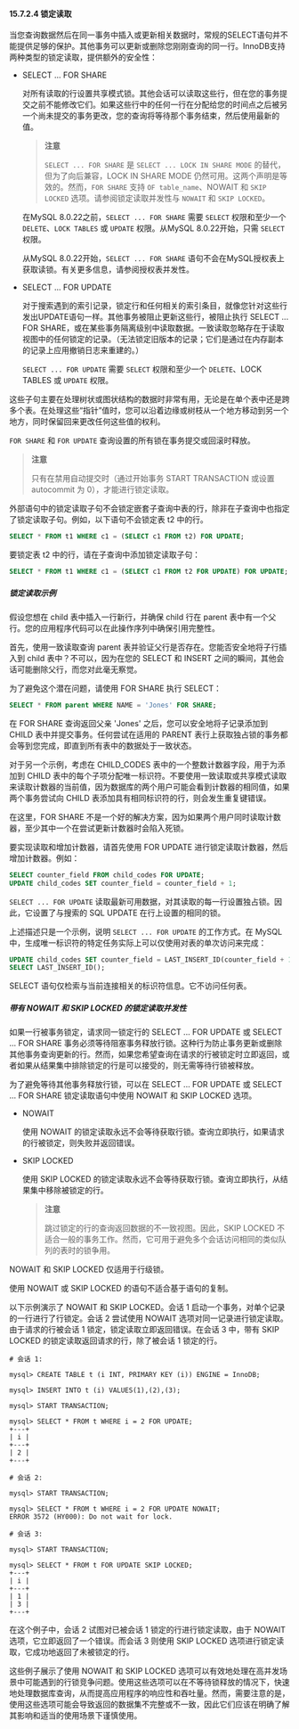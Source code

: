 #### 15.7.2.4 锁定读取

当您查询数据然后在同一事务中插入或更新相关数据时，常规的SELECT语句并不能提供足够的保护。其他事务可以更新或删除您刚刚查询的同一行。InnoDB支持两种类型的锁定读取，提供额外的安全性：

- SELECT ... FOR SHARE

  对所有读取的行设置共享模式锁。其他会话可以读取这些行，但在您的事务提交之前不能修改它们。如果这些行中的任何一行在分配给您的时间点之后被另一个尚未提交的事务更改，您的查询将等待那个事务结束，然后使用最新的值。

  > **注意**
  >
  > `SELECT ... FOR SHARE` 是 `SELECT ... LOCK IN SHARE MODE` 的替代，但为了向后兼容，LOCK IN SHARE MODE 仍然可用。这两个声明是等效的。然而，`FOR SHARE` 支持 `OF table_name`、NOWAIT 和 `SKIP LOCKED` 选项。请参阅锁定读取并发性与 `NOWAIT` 和 `SKIP LOCKED`。

  在MySQL 8.0.22之前，`SELECT ... FOR SHARE` 需要 `SELECT` 权限和至少一个 `DELETE`、`LOCK TABLES` 或 `UPDATE` 权限。从MySQL 8.0.22开始，只需 `SELECT` 权限。

  从MySQL 8.0.22开始，`SELECT ... FOR SHARE` 语句不会在MySQL授权表上获取读锁。有关更多信息，请参阅授权表并发性。

- SELECT ... FOR UPDATE

  对于搜索遇到的索引记录，锁定行和任何相关的索引条目，就像您针对这些行发出UPDATE语句一样。其他事务被阻止更新这些行，被阻止执行 SELECT ... FOR SHARE，或在某些事务隔离级别中读取数据。一致读取忽略存在于读取视图中的任何锁定的记录。（无法锁定旧版本的记录；它们是通过在内存副本的记录上应用撤销日志来重建的。）

  `SELECT ... FOR UPDATE` 需要 `SELECT` 权限和至少一个 `DELETE`、LOCK TABLES 或 `UPDATE` 权限。

这些子句主要在处理树状或图状结构的数据时非常有用，无论是在单个表中还是跨多个表。在处理这些“指针”值时，您可以沿着边缘或树枝从一个地方移动到另一个地方，同时保留回来更改任何这些值的权利。

`FOR SHARE` 和 `FOR UPDATE` 查询设置的所有锁在事务提交或回滚时释放。

> **注意**
>
> 只有在禁用自动提交时（通过开始事务 START TRANSACTION 或设置 autocommit 为 0），才能进行锁定读取。

外部语句中的锁定读取子句不会锁定嵌套子查询中表的行，除非在子查询中也指定了锁定读取子句。例如，以下语句不会锁定表 t2 中的行。

```sql
SELECT * FROM t1 WHERE c1 = (SELECT c1 FROM t2) FOR UPDATE;
```

要锁定表 t2 中的行，请在子查询中添加锁定读取子句：

```sql
SELECT * FROM t1 WHERE c1 = (SELECT c1 FROM t2 FOR UPDATE) FOR UPDATE;
```

##### 锁定读取示例

假设您想在 child 表中插入一行新行，并确保 child 行在 parent 表中有一个父行。您的应用程序代码可以在此操作序列中确保引用完整性。

首先，使用一致读取查询 parent 表并验证父行是否存在。您能否安全地将子行插入到 child 表中？不可以，因为在您的 SELECT 和 INSERT 之间的瞬间，其他会话可能删除父行，而您对此毫无察觉。

为了避免这个潜在问题，请使用 FOR SHARE 执行 SELECT：

```sql
SELECT * FROM parent WHERE NAME = 'Jones' FOR SHARE;
```

在 FOR SHARE 查询返回父亲 'Jones' 之后，您可以安全地将子记录添加到 CHILD 表中并提交事务。任何尝试在适用的 PARENT 表行上获取独占锁的事务都会等到您完成，即直到所有表中的数据处于一致状态。

对于另一个示例，考虑在 CHILD_CODES 表中的一个整数计数器字段，用于为添加到 CHILD 表中的每个子项分配唯一标识符。不要使用一致读取或共享模式读取来读取计数器的当前值，因为数据库的两个用户可能会看到计数器的相同值，如果两个事务尝试向 CHILD 表添加具有相同标识符的行，则会发生重复键错误。

在这里，FOR SHARE 不是一个好的解决方案，因为如果两个用户同时读取计数器，至少其中一个在尝试更新计数器时会陷入死锁。

要实现读取和增加计数器，请首先使用 FOR UPDATE 进行锁定读取计数器，然后增加计数器。例如：

```sql
SELECT counter_field FROM child_codes FOR UPDATE;
UPDATE child_codes SET counter_field = counter_field + 1;
```

`SELECT ... FOR UPDATE` 读取最新可用数据，对其读取的每一行设置独占锁。因此，它设置了与搜索的 SQL UPDATE 在行上设置的相同的锁。

上述描述只是一个示例，说明 `SELECT ... FOR UPDATE` 的工作方式。在 MySQL 中，生成唯一标识符的特定任务实际上可以仅使用对表的单次访问来完成：

```sql
UPDATE child_codes SET counter_field = LAST_INSERT_ID(counter_field + 1);
SELECT LAST_INSERT_ID();
```

SELECT 语句仅检索与当前连接相关的标识符信息。它不访问任何表。

##### 带有 NOWAIT 和 SKIP LOCKED 的锁定读取并发性

如果一行被事务锁定，请求同一锁定行的 SELECT ... FOR UPDATE 或 SELECT ... FOR SHARE 事务必须等待阻塞事务释放行锁。这种行为防止事务更新或删除其他事务查询更新的行。然而，如果您希望查询在请求的行被锁定时立即返回，或者如果从结果集中排除锁定的行是可以接受的，则无需等待行锁被释放。

为了避免等待其他事务释放行锁，可以在 SELECT ... FOR UPDATE 或 SELECT ... FOR SHARE 锁定读取语句中使用 NOWAIT 和 SKIP LOCKED 选项。

- NOWAIT

  使用 NOWAIT 的锁定读取永远不会等待获取行锁。查询立即执行，如果请求的行被锁定，则失败并返回错误。

- SKIP LOCKED

  使用 SKIP LOCKED 的锁定读取永远不会等待获取行锁。查询立即执行，从结果集中移除被锁定的行。

  > **注意**
  >
  > 跳过锁定的行的查询返回数据的不一致视图。因此，SKIP LOCKED 不适合一般的事务工作。然而，它可用于避免多个会话访问相同的类似队列的表时的锁争用。

NOWAIT 和 SKIP LOCKED 仅适用于行级锁。

使用 NOWAIT 或 SKIP LOCKED 的语句不适合基于语句的复制。

以下示例演示了 NOWAIT 和 SKIP LOCKED。会话 1 启动一个事务，对单个记录的一行进行了行锁定。会话 2 尝试使用 NOWAIT 选项对同一记录进行锁定读取。由于请求的行被会话 1 锁定，锁定读取立即返回错误。在会话 3 中，带有 SKIP LOCKED 的锁定读取返回请求的行，除了被会话 1 锁定的行。

```mysql
# 会话 1:

mysql> CREATE TABLE t (i INT, PRIMARY KEY (i)) ENGINE = InnoDB;

mysql> INSERT INTO t (i) VALUES(1),(2),(3);

mysql> START TRANSACTION;

mysql> SELECT * FROM t WHERE i = 2 FOR UPDATE;
+---+
| i |
+---+
| 2 |
+---+

# 会话 2:

mysql> START TRANSACTION;

mysql> SELECT * FROM t WHERE i = 2 FOR UPDATE NOWAIT;
ERROR 3572 (HY000): Do not wait for lock.

# 会话 3:

mysql> START TRANSACTION;

mysql> SELECT * FROM t FOR UPDATE SKIP LOCKED;
+---+
| i |
+---+
| 1 |
| 3 |
+---+
```

在这个例子中，会话 2 试图对已被会话 1 锁定的行进行锁定读取，由于 NOWAIT 选项，它立即返回了一个错误。而会话 3 则使用 SKIP LOCKED 选项进行锁定读取，它成功地返回了未被锁定的行。

这些例子展示了使用 NOWAIT 和 SKIP LOCKED 选项可以有效地处理在高并发场景中可能遇到的行锁竞争问题。使用这些选项可以在不等待锁释放的情况下，快速地处理数据库查询，从而提高应用程序的响应性和吞吐量。然而，需要注意的是，使用这些选项可能会导致返回的数据集不完整或不一致，因此它们应该在明确了解其影响和适当的使用场景下谨慎使用。